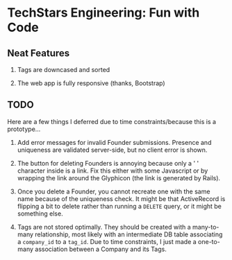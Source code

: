 # TechStars Engineering: Fun with Code

## Neat Features

1. Tags are downcased and sorted

1. The web app is fully responsive (thanks, Bootstrap)

## TODO

Here are a few things I deferred due to time constraints/because this is a
prototype...

1. Add error messages for invalid Founder submissions. Presence and uniqueness
are validated server-side, but no client error is shown.

1. The button for deleting Founders is annoying because only a ' ' character
inside is a link. Fix this either with some Javascript or by wrapping the link
around the Glyphicon (the link is generated by Rails).

1. Once you delete a Founder, you cannot recreate one with the same name because
of the uniqueness check. It might be that ActiveRecord is flipping a bit to
delete rather than running a `DELETE` query, or it might be something else.

1. Tags are not stored optimally. They should be created with a many-to-many
relationship, most likely with an intermediate DB table associating a
`company_id` to a `tag_id`. Due to time constraints, I just made a one-to-many
association between a Company and its Tags.
